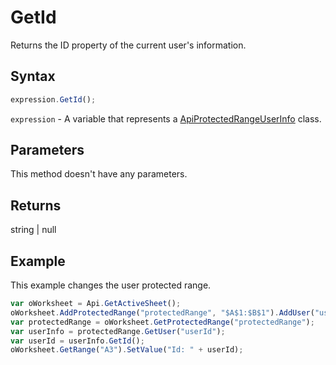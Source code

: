 # GetId

Returns the ID property of the current user's information.

## Syntax

```javascript
expression.GetId();
```

`expression` - A variable that represents a [ApiProtectedRangeUserInfo](../ApiProtectedRangeUserInfo.md) class.

## Parameters

This method doesn't have any parameters.

## Returns

string \| null

## Example

This example changes the user protected range.

```javascript editor-xlsx
var oWorksheet = Api.GetActiveSheet();
oWorksheet.AddProtectedRange("protectedRange", "$A$1:$B$1").AddUser("userId", "name", "CanView");
var protectedRange = oWorksheet.GetProtectedRange("protectedRange");
var userInfo = protectedRange.GetUser("userId");
var userId = userInfo.GetId();
oWorksheet.GetRange("A3").SetValue("Id: " + userId);
```

